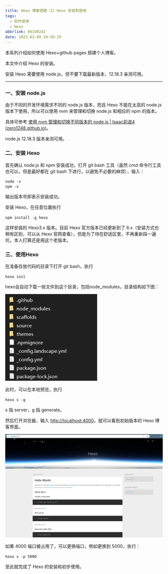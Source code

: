 ```yaml
---
title: Hexo 博客搭建（2）Hexo 安装和使用
tags:
  - 软件使用
  - Hexo
abbrlink: 861d0242
date: 2023-02-09 20:50:29
---
```


本系列介绍如何使用 Hexo+github pages 搭建个人博客。

本文中介绍 Hexo 的安装。

安装 Hexo 需要使用 node.js，但不要下载最新版本，12.18.3 亲测可用。

<!--more-->

---

### 一、安装 node.js

由于不同的开发环境需求不同的 node.js 版本，而且 Hexo 不能在太高的 node.js 版本下使用，所以可以使用 nvm 来管理和切换 node.js  和相应的 npm 的版本。



具体可参考 [使用 nvm 管理和切换不同版本的 node.js | Isaac前进4 (zero1248.github.io)](https://zero1248.github.io/article/41c01573.html)。

node.js 12.18.3 版本亲测可用。



### 二、安装 Hexo

首先确认 node.js 和 npm 安装成功，打开 git bash 工具（虽然 cmd 命令行工具也可以，但是最好都在 git bash 下进行，以避免不必要的麻烦），输入：

```shell
node -v
npm -v
```

输出版本号即表示安装成功。



安装 Hexo，在任意位置执行

`npm install -g hexo`

这样安装的 Hexo3.x 版本。目前 Hexo 官方版本已经更新到了 6.x（安装方式也稍有区别，可以从 Hexo 官网查看），但是为了待在舒适区里，不再重新踩一遍坑，本人打算还是用这个老版本。



### 三、使用Hexo

在准备存放代码的目录下打开 git bash，执行

`hexo init`

hexo会自动下载一些文件到这个目录，包括node_modules，目录结构如下图：

![image-20230209210041328](2023-02-09-Hexo-博客搭建（2）Hexo-安装和使用/image-20230209210041328.png)



此时，可以在本地预览，执行

`hexo s -g`

s 指 server，g 指 generate。

然后打开浏览器，输入 [http://localhost:4000](http://localhost:4000/)，就可以看到初始版本的 Hexo 博客界面。

![image-20230209210137342](2023-02-09-Hexo-博客搭建（2）Hexo-安装和使用/image-20230209210137342.png)



如果 4000 端口被占用了，可以更换端口，例如更换到 5000，执行：

`hexo s -p 5000`



至此就完成了 Hexo 的安装和初步使用。
